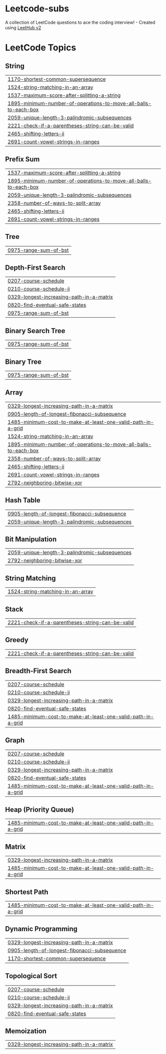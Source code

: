 # Leetcode-subs
A collection of LeetCode questions to ace the coding interview! - Created using [LeetHub v2](https://github.com/arunbhardwaj/LeetHub-2.0)

<!---LeetCode Topics Start-->
# LeetCode Topics
## String
|  |
| ------- |
| [1170-shortest-common-supersequence](https://github.com/silver-faang/Leetcode-subs/tree/master/1170-shortest-common-supersequence) |
| [1524-string-matching-in-an-array](https://github.com/silver-faang/Leetcode-subs/tree/master/1524-string-matching-in-an-array) |
| [1537-maximum-score-after-splitting-a-string](https://github.com/silver-faang/Leetcode-subs/tree/master/1537-maximum-score-after-splitting-a-string) |
| [1895-minimum-number-of-operations-to-move-all-balls-to-each-box](https://github.com/silver-faang/Leetcode-subs/tree/master/1895-minimum-number-of-operations-to-move-all-balls-to-each-box) |
| [2059-unique-length-3-palindromic-subsequences](https://github.com/silver-faang/Leetcode-subs/tree/master/2059-unique-length-3-palindromic-subsequences) |
| [2221-check-if-a-parentheses-string-can-be-valid](https://github.com/silver-faang/Leetcode-subs/tree/master/2221-check-if-a-parentheses-string-can-be-valid) |
| [2465-shifting-letters-ii](https://github.com/silver-faang/Leetcode-subs/tree/master/2465-shifting-letters-ii) |
| [2691-count-vowel-strings-in-ranges](https://github.com/silver-faang/Leetcode-subs/tree/master/2691-count-vowel-strings-in-ranges) |
## Prefix Sum
|  |
| ------- |
| [1537-maximum-score-after-splitting-a-string](https://github.com/silver-faang/Leetcode-subs/tree/master/1537-maximum-score-after-splitting-a-string) |
| [1895-minimum-number-of-operations-to-move-all-balls-to-each-box](https://github.com/silver-faang/Leetcode-subs/tree/master/1895-minimum-number-of-operations-to-move-all-balls-to-each-box) |
| [2059-unique-length-3-palindromic-subsequences](https://github.com/silver-faang/Leetcode-subs/tree/master/2059-unique-length-3-palindromic-subsequences) |
| [2358-number-of-ways-to-split-array](https://github.com/silver-faang/Leetcode-subs/tree/master/2358-number-of-ways-to-split-array) |
| [2465-shifting-letters-ii](https://github.com/silver-faang/Leetcode-subs/tree/master/2465-shifting-letters-ii) |
| [2691-count-vowel-strings-in-ranges](https://github.com/silver-faang/Leetcode-subs/tree/master/2691-count-vowel-strings-in-ranges) |
## Tree
|  |
| ------- |
| [0975-range-sum-of-bst](https://github.com/silver-faang/Leetcode-subs/tree/master/0975-range-sum-of-bst) |
## Depth-First Search
|  |
| ------- |
| [0207-course-schedule](https://github.com/silver-faang/Leetcode-subs/tree/master/0207-course-schedule) |
| [0210-course-schedule-ii](https://github.com/silver-faang/Leetcode-subs/tree/master/0210-course-schedule-ii) |
| [0329-longest-increasing-path-in-a-matrix](https://github.com/silver-faang/Leetcode-subs/tree/master/0329-longest-increasing-path-in-a-matrix) |
| [0820-find-eventual-safe-states](https://github.com/silver-faang/Leetcode-subs/tree/master/0820-find-eventual-safe-states) |
| [0975-range-sum-of-bst](https://github.com/silver-faang/Leetcode-subs/tree/master/0975-range-sum-of-bst) |
## Binary Search Tree
|  |
| ------- |
| [0975-range-sum-of-bst](https://github.com/silver-faang/Leetcode-subs/tree/master/0975-range-sum-of-bst) |
## Binary Tree
|  |
| ------- |
| [0975-range-sum-of-bst](https://github.com/silver-faang/Leetcode-subs/tree/master/0975-range-sum-of-bst) |
## Array
|  |
| ------- |
| [0329-longest-increasing-path-in-a-matrix](https://github.com/silver-faang/Leetcode-subs/tree/master/0329-longest-increasing-path-in-a-matrix) |
| [0905-length-of-longest-fibonacci-subsequence](https://github.com/silver-faang/Leetcode-subs/tree/master/0905-length-of-longest-fibonacci-subsequence) |
| [1485-minimum-cost-to-make-at-least-one-valid-path-in-a-grid](https://github.com/silver-faang/Leetcode-subs/tree/master/1485-minimum-cost-to-make-at-least-one-valid-path-in-a-grid) |
| [1524-string-matching-in-an-array](https://github.com/silver-faang/Leetcode-subs/tree/master/1524-string-matching-in-an-array) |
| [1895-minimum-number-of-operations-to-move-all-balls-to-each-box](https://github.com/silver-faang/Leetcode-subs/tree/master/1895-minimum-number-of-operations-to-move-all-balls-to-each-box) |
| [2358-number-of-ways-to-split-array](https://github.com/silver-faang/Leetcode-subs/tree/master/2358-number-of-ways-to-split-array) |
| [2465-shifting-letters-ii](https://github.com/silver-faang/Leetcode-subs/tree/master/2465-shifting-letters-ii) |
| [2691-count-vowel-strings-in-ranges](https://github.com/silver-faang/Leetcode-subs/tree/master/2691-count-vowel-strings-in-ranges) |
| [2792-neighboring-bitwise-xor](https://github.com/silver-faang/Leetcode-subs/tree/master/2792-neighboring-bitwise-xor) |
## Hash Table
|  |
| ------- |
| [0905-length-of-longest-fibonacci-subsequence](https://github.com/silver-faang/Leetcode-subs/tree/master/0905-length-of-longest-fibonacci-subsequence) |
| [2059-unique-length-3-palindromic-subsequences](https://github.com/silver-faang/Leetcode-subs/tree/master/2059-unique-length-3-palindromic-subsequences) |
## Bit Manipulation
|  |
| ------- |
| [2059-unique-length-3-palindromic-subsequences](https://github.com/silver-faang/Leetcode-subs/tree/master/2059-unique-length-3-palindromic-subsequences) |
| [2792-neighboring-bitwise-xor](https://github.com/silver-faang/Leetcode-subs/tree/master/2792-neighboring-bitwise-xor) |
## String Matching
|  |
| ------- |
| [1524-string-matching-in-an-array](https://github.com/silver-faang/Leetcode-subs/tree/master/1524-string-matching-in-an-array) |
## Stack
|  |
| ------- |
| [2221-check-if-a-parentheses-string-can-be-valid](https://github.com/silver-faang/Leetcode-subs/tree/master/2221-check-if-a-parentheses-string-can-be-valid) |
## Greedy
|  |
| ------- |
| [2221-check-if-a-parentheses-string-can-be-valid](https://github.com/silver-faang/Leetcode-subs/tree/master/2221-check-if-a-parentheses-string-can-be-valid) |
## Breadth-First Search
|  |
| ------- |
| [0207-course-schedule](https://github.com/silver-faang/Leetcode-subs/tree/master/0207-course-schedule) |
| [0210-course-schedule-ii](https://github.com/silver-faang/Leetcode-subs/tree/master/0210-course-schedule-ii) |
| [0329-longest-increasing-path-in-a-matrix](https://github.com/silver-faang/Leetcode-subs/tree/master/0329-longest-increasing-path-in-a-matrix) |
| [0820-find-eventual-safe-states](https://github.com/silver-faang/Leetcode-subs/tree/master/0820-find-eventual-safe-states) |
| [1485-minimum-cost-to-make-at-least-one-valid-path-in-a-grid](https://github.com/silver-faang/Leetcode-subs/tree/master/1485-minimum-cost-to-make-at-least-one-valid-path-in-a-grid) |
## Graph
|  |
| ------- |
| [0207-course-schedule](https://github.com/silver-faang/Leetcode-subs/tree/master/0207-course-schedule) |
| [0210-course-schedule-ii](https://github.com/silver-faang/Leetcode-subs/tree/master/0210-course-schedule-ii) |
| [0329-longest-increasing-path-in-a-matrix](https://github.com/silver-faang/Leetcode-subs/tree/master/0329-longest-increasing-path-in-a-matrix) |
| [0820-find-eventual-safe-states](https://github.com/silver-faang/Leetcode-subs/tree/master/0820-find-eventual-safe-states) |
| [1485-minimum-cost-to-make-at-least-one-valid-path-in-a-grid](https://github.com/silver-faang/Leetcode-subs/tree/master/1485-minimum-cost-to-make-at-least-one-valid-path-in-a-grid) |
## Heap (Priority Queue)
|  |
| ------- |
| [1485-minimum-cost-to-make-at-least-one-valid-path-in-a-grid](https://github.com/silver-faang/Leetcode-subs/tree/master/1485-minimum-cost-to-make-at-least-one-valid-path-in-a-grid) |
## Matrix
|  |
| ------- |
| [0329-longest-increasing-path-in-a-matrix](https://github.com/silver-faang/Leetcode-subs/tree/master/0329-longest-increasing-path-in-a-matrix) |
| [1485-minimum-cost-to-make-at-least-one-valid-path-in-a-grid](https://github.com/silver-faang/Leetcode-subs/tree/master/1485-minimum-cost-to-make-at-least-one-valid-path-in-a-grid) |
## Shortest Path
|  |
| ------- |
| [1485-minimum-cost-to-make-at-least-one-valid-path-in-a-grid](https://github.com/silver-faang/Leetcode-subs/tree/master/1485-minimum-cost-to-make-at-least-one-valid-path-in-a-grid) |
## Dynamic Programming
|  |
| ------- |
| [0329-longest-increasing-path-in-a-matrix](https://github.com/silver-faang/Leetcode-subs/tree/master/0329-longest-increasing-path-in-a-matrix) |
| [0905-length-of-longest-fibonacci-subsequence](https://github.com/silver-faang/Leetcode-subs/tree/master/0905-length-of-longest-fibonacci-subsequence) |
| [1170-shortest-common-supersequence](https://github.com/silver-faang/Leetcode-subs/tree/master/1170-shortest-common-supersequence) |
## Topological Sort
|  |
| ------- |
| [0207-course-schedule](https://github.com/silver-faang/Leetcode-subs/tree/master/0207-course-schedule) |
| [0210-course-schedule-ii](https://github.com/silver-faang/Leetcode-subs/tree/master/0210-course-schedule-ii) |
| [0329-longest-increasing-path-in-a-matrix](https://github.com/silver-faang/Leetcode-subs/tree/master/0329-longest-increasing-path-in-a-matrix) |
| [0820-find-eventual-safe-states](https://github.com/silver-faang/Leetcode-subs/tree/master/0820-find-eventual-safe-states) |
## Memoization
|  |
| ------- |
| [0329-longest-increasing-path-in-a-matrix](https://github.com/silver-faang/Leetcode-subs/tree/master/0329-longest-increasing-path-in-a-matrix) |
<!---LeetCode Topics End-->